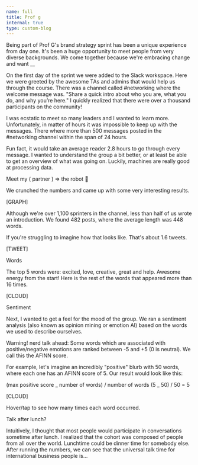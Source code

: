 ```yaml
---
name: full
title: Prof g
internal: true
type: custom-blog
---
```


Being part of Prof G's brand strategy sprint has been a unique experience from day one. It's been a huge opportunity to meet people from very diverse backgrounds. We come together because we're embracing change and want \_\_

On the first day of the sprint we were added to the Slack workspace. Here we were greeted by the awesome TAs and admins that would help us through the course. There was a channel called #networking where the welcome message was. "Share a quick intro about who you are, what you do, and why you’re here." I quickly realized that there were over a thousand participants on the community!

I was ecstatic to meet so many leaders and I wanted to learn more. Unfortunately, in matter of hours it was impossible to keep up with the messages. There where more than 500 messages posted in the #networking channel within the span of 24 hours.

Fun fact, it would take an average reader 2.8 hours to go through every message. I wanted to understand the group a bit better, or at least be able to get an overview of what was going on. Luckily, machines are really good at processing data.

Meet my ( partner ) => the robot 🤖

We crunched the numbers and came up with some very interesting results.

[GRAPH]

Although we're over 1,100 sprinters in the channel, less than half of us wrote an introduction. We found 482 posts, where the average length was 448 words.

If you're struggling to imagine how that looks like. That's about 1.6 tweets.

[TWEET]

Words

The top 5 words were: excited, love, creative, great and help. Awesome energy from the start! Here is the rest of the words that appeared more than 16 times.

[CLOUD]

Sentiment

Next, I wanted to get a feel for the mood of the group. We ran a sentiment analysis (also known as opinion mining or emotion AI) based on the words we used to describe ourselves.

Warning! nerd talk ahead: Some words which are associated with positive/negative emotions are ranked between -5 and +5 (0 is neutral). We call this the AFINN score.

For example, let's imagine an incredibly "positive" blurb with 50 words, where each one has an AFINN score of 5. Our result would look like this:

(max positive score _ number of words) / number of words
(5 _ 50) / 50 = 5

[CLOUD]

Hover/tap to see how many times each word occurred.

Talk after lunch?

Intuitively, I thought that most people would participate in conversations sometime after lunch. I realized that the cohort was composed of people from all over the world. Lunchtime could be dinner time for somebody else. After running the numbers, we can see that the universal talk time for international business people is...
